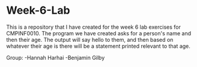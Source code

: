 # Week-6-Lab
This is a repository that I have created for the week 6 lab exercises for CMPINF0010.  The program we have created asks for a person's name and then their age.  The output will say hello to them, and then based on whatever their age is there will be a statement printed relevant to that age.


Group:
-Hannah Harhai
-Benjamin Gilby
